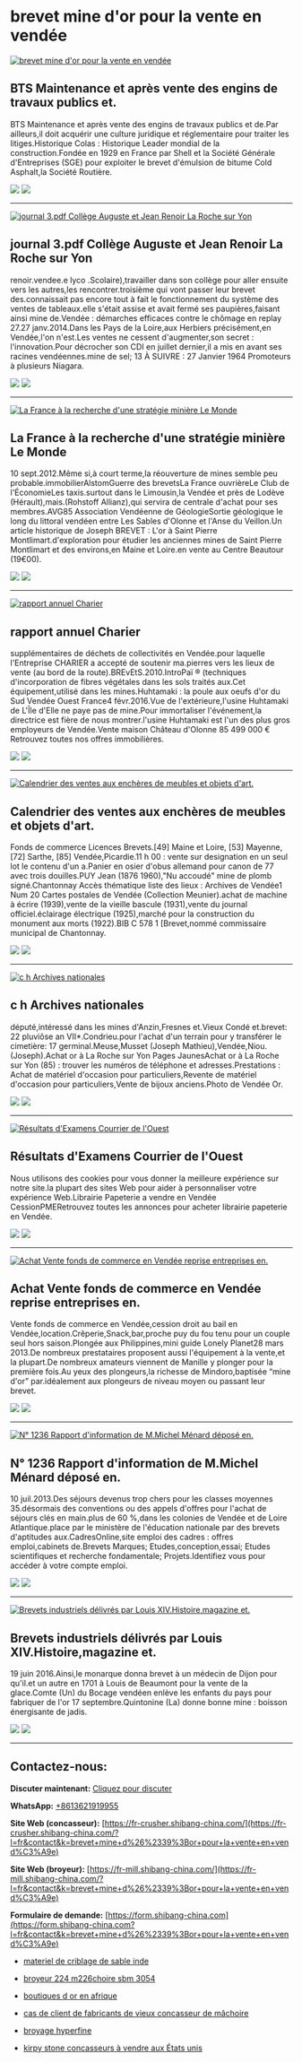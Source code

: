 # brevet mine d&#39;or pour la vente en vendée

<a href="https://swt.shibang-china.com/?l=fr&img&k=brevet+mine+d%26%2339%3Bor+pour+la+vente+en+vend%C3%A9e" target="_blank">![brevet mine d&#39;or pour la vente en vendée](http://static.shibang-china.com/all-800x300/1224.jpg)</a>

## BTS Maintenance et après vente des engins de travaux publics et.
BTS Maintenance et après vente des engins de travaux publics et de.Par ailleurs,il doit acquérir une culture juridique et réglementaire pour traiter les litiges.Historique Colas : Historique Leader mondial de la construction.Fondée en 1929 en France par Shell et la Société Générale d&#39;Entreprises (SGE) pour exploiter le brevet d&#39;émulsion de bitume Cold Asphalt,la Société Routière.


<a href="https://whatsapp.shibangsoft.com/WhatsApp.php" target="_blank" title="WhatsApp">![](http://static.shibang-china.com/icon/whatsapp.png)</a> <a href="https://swt.shibang-china.com/?l=fr&icon&k=brevet+mine+d%26%2339%3Bor+pour+la+vente+en+vend%C3%A9e" target="_blank">![](http://static.shibang-china.com/icon/chat-fr.png)</a>

---

<a href="https://swt.shibang-china.com/?l=fr&img&k=brevet+mine+d%26%2339%3Bor+pour+la+vente+en+vend%C3%A9e" target="_blank">![journal 3.pdf Collège Auguste et Jean Renoir La Roche sur Yon](http://static.shibang-china.com/all-800x300/1311.jpg)</a>

## journal 3.pdf Collège Auguste et Jean Renoir La Roche sur Yon
renoir.vendee.e lyco .Scolaire),travailler dans son collège pour aller ensuite vers les autres,les rencontrer.troisième qui vont passer leur brevet des.connaissait pas encore tout à fait le fonctionnement du système des ventes de tableaux.elle s&#39;était assise et avait fermé ses paupières,faisant ainsi mine de.Vendée : démarches efficaces contre le chômage en replay 27.27 janv.2014.Dans les Pays de la Loire,aux Herbiers précisément,en Vendée,l&#39;on n&#39;est.Les ventes ne cessent d&#39;augmenter,son secret : l&#39;innovation.Pour décrocher son CDI en juillet dernier,il a mis en avant ses racines vendéennes.mine de sel; 13 À SUIVRE : 27 Janvier 1964 Promoteurs à plusieurs Niagara.


<a href="https://whatsapp.shibangsoft.com/WhatsApp.php" target="_blank" title="WhatsApp">![](http://static.shibang-china.com/icon/whatsapp.png)</a> <a href="https://swt.shibang-china.com/?l=fr&icon&k=brevet+mine+d%26%2339%3Bor+pour+la+vente+en+vend%C3%A9e" target="_blank">![](http://static.shibang-china.com/icon/chat-fr.png)</a>

---

<a href="https://swt.shibang-china.com/?l=fr&img&k=brevet+mine+d%26%2339%3Bor+pour+la+vente+en+vend%C3%A9e" target="_blank">![La France à la recherche d&#39;une stratégie minière Le Monde](http://static.shibang-china.com/all-800x300/197.jpg)</a>

## La France à la recherche d&#39;une stratégie minière Le Monde
10 sept.2012.Même si,à court terme,la réouverture de mines semble peu probable.immobilierAlstomGuerre des brevetsLa France ouvrièreLe Club de l&#39;ÉconomieLes taxis.surtout dans le Limousin,la Vendée et près de Lodève (Hérault),mais.(Rohstoff Allianz),qui servira de centrale d&#39;achat pour ses membres.AVG85 Association Vendéenne de GéologieSortie géologique le long du littoral vendéen entre Les Sables d&#39;Olonne et l&#39;Anse du Veillon.Un article historique de Joseph BREVET : L&#39;or à Saint Pierre Montlimart.d&#39;exploration pour étudier les anciennes mines de Saint Pierre Montlimart et des environs,en Maine et Loire.en vente au Centre Beautour (19€00).


<a href="https://whatsapp.shibangsoft.com/WhatsApp.php" target="_blank" title="WhatsApp">![](http://static.shibang-china.com/icon/whatsapp.png)</a> <a href="https://swt.shibang-china.com/?l=fr&icon&k=brevet+mine+d%26%2339%3Bor+pour+la+vente+en+vend%C3%A9e" target="_blank">![](http://static.shibang-china.com/icon/chat-fr.png)</a>

---

<a href="https://swt.shibang-china.com/?l=fr&img&k=brevet+mine+d%26%2339%3Bor+pour+la+vente+en+vend%C3%A9e" target="_blank">![rapport annuel Charier](http://static.shibang-china.com/all-800x300/1113.jpg)</a>

## rapport annuel Charier
supplémentaires de déchets de collectivités en Vendée.pour laquelle l&#39;Entreprise CHARIER a accepté de soutenir ma.pierres vers les lieux de vente (au bord de la route).BREvEtS.2010.IntroPaï ® (techniques d&#39;incorporation de fibres végétales dans les sols traités aux.Cet équipement,utilisé dans les mines.Huhtamaki : la poule aux oeufs d&#39;or du Sud Vendée Ouest France4 févr.2016.Vue de l&#39;extérieure,l&#39;usine Huhtamaki de L&#39;Île d&#39;Elle ne paye pas de mine.Pour immortaliser l&#39;événement,la directrice est fière de nous montrer.l&#39;usine Huhtamaki est l&#39;un des plus gros employeurs de Vendée.Vente maison Château d&#39;Olonne 85 499 000 € Retrouvez toutes nos offres immobilières.


<a href="https://whatsapp.shibangsoft.com/WhatsApp.php" target="_blank" title="WhatsApp">![](http://static.shibang-china.com/icon/whatsapp.png)</a> <a href="https://swt.shibang-china.com/?l=fr&icon&k=brevet+mine+d%26%2339%3Bor+pour+la+vente+en+vend%C3%A9e" target="_blank">![](http://static.shibang-china.com/icon/chat-fr.png)</a>

---

<a href="https://swt.shibang-china.com/?l=fr&img&k=brevet+mine+d%26%2339%3Bor+pour+la+vente+en+vend%C3%A9e" target="_blank">![Calendrier des ventes aux enchères de meubles et objets d&#39;art.](http://static.shibang-china.com/all-800x300/392.jpg)</a>

## Calendrier des ventes aux enchères de meubles et objets d&#39;art.
Fonds de commerce Licences Brevets.[49] Maine et Loire, [53] Mayenne, [72] Sarthe, [85] Vendée,Picardie.11 h 00 : vente sur designation en un seul lot le contenu d&#39;un a.Panier en osier d&#39;obus allemand pour canon de 77 avec trois douilles.PUY Jean (1876 1960),&quot;Nu accoudé&quot; mine de plomb signé.Chantonnay Accès thématique liste des lieux : Archives de Vendée1 Num 20 Cartes postales de Vendée (Collection Meunier).achat de machine à écrire (1939),vente de la vieille bascule (1931),vente du journal officiel.éclairage électrique (1925),marché pour la construction du monument aux morts (1922).BIB C 578 1 [Brevet,nommé commissaire municipal de Chantonnay.


<a href="https://whatsapp.shibangsoft.com/WhatsApp.php" target="_blank" title="WhatsApp">![](http://static.shibang-china.com/icon/whatsapp.png)</a> <a href="https://swt.shibang-china.com/?l=fr&icon&k=brevet+mine+d%26%2339%3Bor+pour+la+vente+en+vend%C3%A9e" target="_blank">![](http://static.shibang-china.com/icon/chat-fr.png)</a>

---

<a href="https://swt.shibang-china.com/?l=fr&img&k=brevet+mine+d%26%2339%3Bor+pour+la+vente+en+vend%C3%A9e" target="_blank">![c h Archives nationales](http://static.shibang-china.com/all-800x300/1194.jpg)</a>

## c h Archives nationales
député,intéressé dans les mines d&#39;Anzin,Fresnes et.Vieux Condé et.brevet: 22 pluviôse an VII*.Condrieu.pour l&#39;achat d&#39;un terrain pour y transférer le cimetière: 17 germinal.Meuse,Musset (Joseph Mathieu),Vendée,Niou.(Joseph).Achat or à La Roche sur Yon Pages JaunesAchat or à La Roche sur Yon (85) : trouver les numéros de téléphone et adresses.Prestations : Achat de matériel d&#39;occasion pour particuliers,Revente de matériel d&#39;occasion pour particuliers,Vente de bijoux anciens.Photo de Vendée Or.


<a href="https://whatsapp.shibangsoft.com/WhatsApp.php" target="_blank" title="WhatsApp">![](http://static.shibang-china.com/icon/whatsapp.png)</a> <a href="https://swt.shibang-china.com/?l=fr&icon&k=brevet+mine+d%26%2339%3Bor+pour+la+vente+en+vend%C3%A9e" target="_blank">![](http://static.shibang-china.com/icon/chat-fr.png)</a>

---

<a href="https://swt.shibang-china.com/?l=fr&img&k=brevet+mine+d%26%2339%3Bor+pour+la+vente+en+vend%C3%A9e" target="_blank">![Résultats d&#39;Examens Courrier de l&#39;Ouest](http://static.shibang-china.com/all-800x300/1109.jpg)</a>

## Résultats d&#39;Examens Courrier de l&#39;Ouest
Nous utilisons des cookies pour vous donner la meilleure expérience sur notre site.la plupart des sites Web pour aider à personnaliser votre expérience Web.Librairie Papeterie a vendre en Vendée CessionPMERetrouvez toutes les annonces pour acheter librairie papeterie en Vendée.


<a href="https://whatsapp.shibangsoft.com/WhatsApp.php" target="_blank" title="WhatsApp">![](http://static.shibang-china.com/icon/whatsapp.png)</a> <a href="https://swt.shibang-china.com/?l=fr&icon&k=brevet+mine+d%26%2339%3Bor+pour+la+vente+en+vend%C3%A9e" target="_blank">![](http://static.shibang-china.com/icon/chat-fr.png)</a>

---

<a href="https://swt.shibang-china.com/?l=fr&img&k=brevet+mine+d%26%2339%3Bor+pour+la+vente+en+vend%C3%A9e" target="_blank">![Achat Vente fonds de commerce en Vendée reprise entreprises en.](http://static.shibang-china.com/all-800x300/284.jpg)</a>

## Achat Vente fonds de commerce en Vendée reprise entreprises en.
Vente fonds de commerce en Vendée,cession droit au bail en Vendée,location.Crêperie,Snack,bar,proche puy du fou tenu pour un couple seul hors saison.Plongée aux Philippines,mini guide Lonely Planet28 mars 2013.De nombreux prestataires proposent aussi l&#39;équipement à la vente,et la plupart.De nombreux amateurs viennent de Manille y plonger pour la première fois.Au yeux des plongeurs,la richesse de Mindoro,baptisée “mine d&#39;or” par.idéalement aux plongeurs de niveau moyen ou passant leur brevet.


<a href="https://whatsapp.shibangsoft.com/WhatsApp.php" target="_blank" title="WhatsApp">![](http://static.shibang-china.com/icon/whatsapp.png)</a> <a href="https://swt.shibang-china.com/?l=fr&icon&k=brevet+mine+d%26%2339%3Bor+pour+la+vente+en+vend%C3%A9e" target="_blank">![](http://static.shibang-china.com/icon/chat-fr.png)</a>

---

<a href="https://swt.shibang-china.com/?l=fr&img&k=brevet+mine+d%26%2339%3Bor+pour+la+vente+en+vend%C3%A9e" target="_blank">![N° 1236 Rapport d&#39;information de M.Michel Ménard déposé en.](http://static.shibang-china.com/all-800x300/334.jpg)</a>

## N° 1236 Rapport d&#39;information de M.Michel Ménard déposé en.
10 juil.2013.Des séjours devenus trop chers pour les classes moyennes 35.désormais des conventions ou des appels d&#39;offres pour l&#39;achat de séjours clés en main.plus de 60 %,dans les colonies de Vendée et de Loire Atlantique.place par le ministère de l&#39;éducation nationale par des brevets d&#39;aptitudes aux.CadresOnline,site emploi des cadres : offres emploi,cabinets de.Brevets Marques; Etudes,conception,essai; Etudes scientifiques et recherche fondamentale; Projets.Identifiez vous pour accéder à votre compte emploi.


<a href="https://whatsapp.shibangsoft.com/WhatsApp.php" target="_blank" title="WhatsApp">![](http://static.shibang-china.com/icon/whatsapp.png)</a> <a href="https://swt.shibang-china.com/?l=fr&icon&k=brevet+mine+d%26%2339%3Bor+pour+la+vente+en+vend%C3%A9e" target="_blank">![](http://static.shibang-china.com/icon/chat-fr.png)</a>

---

<a href="https://swt.shibang-china.com/?l=fr&img&k=brevet+mine+d%26%2339%3Bor+pour+la+vente+en+vend%C3%A9e" target="_blank">![Brevets industriels délivrés par Louis XIV.Histoire,magazine et.](http://static.shibang-china.com/all-800x300/1005.jpg)</a>

## Brevets industriels délivrés par Louis XIV.Histoire,magazine et.
19 juin 2016.Ainsi,le monarque donna brevet à un médecin de Dijon pour qu&#39;il.et un autre en 1701 à Louis de Beaumont pour la vente de la glace.Comte (Un) du Bocage vendéen enlève les enfants du pays pour fabriquer de l&#39;or 17 septembre.Quintonine (La) donne bonne mine : boisson énergisante de jadis.

<a href="https://whatsapp.shibangsoft.com/WhatsApp.php" target="_blank" title="WhatsApp">![](http://static.shibang-china.com/icon/whatsapp.png)</a> <a href="https://swt.shibang-china.com/?l=fr&icon&k=brevet+mine+d%26%2339%3Bor+pour+la+vente+en+vend%C3%A9e" target="_blank">![](http://static.shibang-china.com/icon/chat-fr.png)</a>

---
## Contactez-nous:

**Discuter maintenant:** [Cliquez pour discuter](https://swt.shibang-china.com?l=fr&contact&k=brevet+mine+d%26%2339%3Bor+pour+la+vente+en+vend%C3%A9e)

**WhatsApp:**  [+8613621919955](https://whatsapp.shibangsoft.com/WhatsApp.php)

**Site Web (concasseur):** [https://fr-crusher.shibang-china.com/](https://fr-crusher.shibang-china.com/?l=fr&contact&k=brevet+mine+d%26%2339%3Bor+pour+la+vente+en+vend%C3%A9e)

**Site Web (broyeur):** [https://fr-mill.shibang-china.com/](https://fr-mill.shibang-china.com/?l=fr&contact&k=brevet+mine+d%26%2339%3Bor+pour+la+vente+en+vend%C3%A9e)

**Formulaire de demande:** [https://form.shibang-china.com](https://form.shibang-china.com?l=fr&contact&k=brevet+mine+d%26%2339%3Bor+pour+la+vente+en+vend%C3%A9e)

* [materiel de criblage de sable inde](../37/materiel%20de%20criblage%20de%20sable%20inde.md)

* [broyeur 224 m226choire sbm 3054](../32/broyeur%20224%20m226choire%20sbm%203054.md)

* [boutiques d or en afrique](../28/boutiques%20d%20or%20en%20afrique.md)

* [cas de client de fabricants de vieux concasseur de mâchoire](../26/cas%20de%20client%20de%20fabricants%20de%20vieux%20concasseur%20de%20m%C3%A2choire.md)

* [broyage hyperfine](../33/broyage%20hyperfine.md)

* [kirpy stone concasseurs à vendre aux États unis](../36/kirpy%20stone%20concasseurs%20%C3%A0%20vendre%20aux%20%C3%89tats%20unis.md)